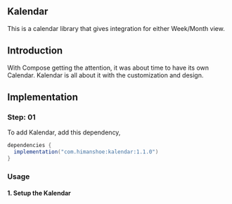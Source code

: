 ## Kalendar

This is a calendar library that gives integration for either Week/Month view.

## Introduction

With Compose getting the attention, it was about time to have its own Calendar. Kalendar is all
about it with the customization and design.

## Implementation

### Step: 01

To add Kalendar, add this dependency,

```gradle
dependencies {
  implementation("com.himanshoe:kalendar:1.1.0")
}
```

### Usage
#### 1. Setup the Kalendar
